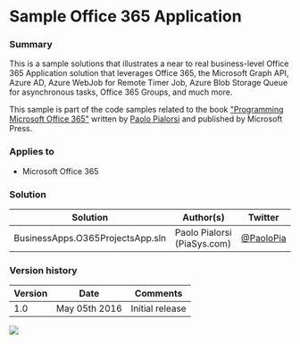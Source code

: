 # Sample Office 365 Application

### Summary ###
This is a sample solutions that illustrates a near to real business-level Office 365 Application
solution that leverages Office 365, the Microsoft Graph API, Azure AD, Azure WebJob for Remote Timer Job,
Azure Blob Storage Queue for asynchronous tasks, Office 365 Groups, and much more.

This sample is part of the code samples related to the book ["Programming Microsoft Office 365"](https://www.microsoftpressstore.com/store/programming-microsoft-office-365-includes-current-book-9781509300914) written by [Paolo Pialorsi](https://twitter.com/PaoloPia) and published by Microsoft Press.

### Applies to ###
-  Microsoft Office 365

### Solution ###
Solution | Author(s) | Twitter
---------|-----------|--------
BusinessApps.O365ProjectsApp.sln | Paolo Pialorsi (PiaSys.com) | [@PaoloPia](https://twitter.com/PaoloPia)

### Version history ###
Version  | Date | Comments
---------| -----| --------
1.0  | May 05th 2016 | Initial release


<img src="https://telemetry.sharepointpnp.com/pnp/samples/BusinessApps.O365ProjectsApp" />
